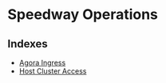 # Speedway Operations

## Indexes

- [Agora Ingress](./agora-ingress.md)
- [Host Cluster Access](./host-cluster-access.md)
